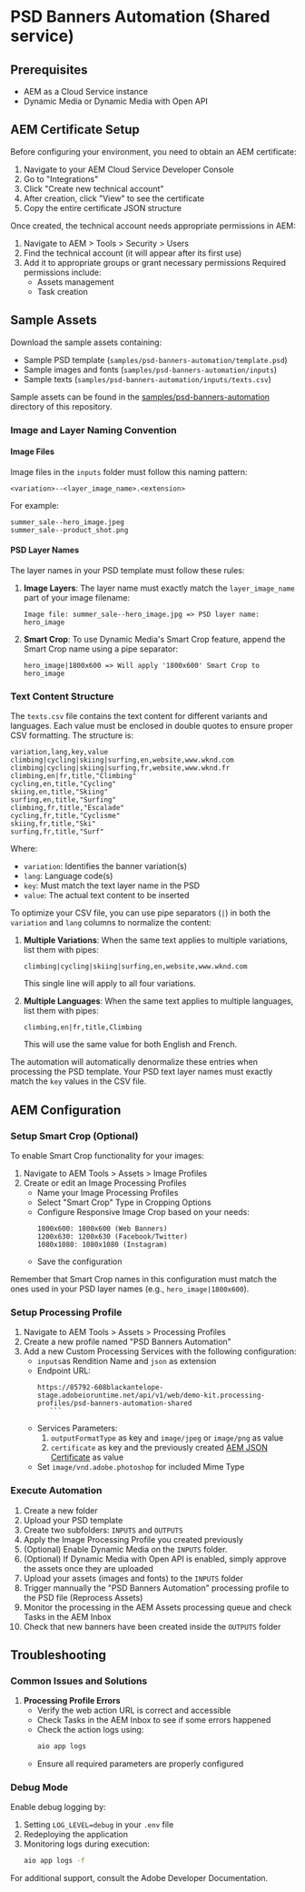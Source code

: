 # PSD Banners Automation (Shared service)

## Prerequisites

- AEM as a Cloud Service instance
- Dynamic Media or Dynamic Media with Open API

## AEM Certificate Setup

Before configuring your environment, you need to obtain an AEM certificate:

1. Navigate to your AEM Cloud Service Developer Console
2. Go to "Integrations"
3. Click "Create new technical account"
4. After creation, click "View" to see the certificate
5. Copy the entire certificate JSON structure

Once created, the technical account needs appropriate permissions in AEM:
1. Navigate to AEM > Tools > Security > Users
2. Find the technical account (it will appear after its first use)
3. Add it to appropriate groups or grant necessary permissions
   Required permissions include:
   - Assets management
   - Task creation

## Sample Assets

Download the sample assets containing:
- Sample PSD template (`samples/psd-banners-automation/template.psd`)
- Sample images and fonts (`samples/psd-banners-automation/inputs`)
- Sample texts (`samples/psd-banners-automation/inputs/texts.csv`)

Sample assets can be found in the [samples/psd-banners-automation](https://github.com/fornacif/automation-kit/tree/main/samples/psd-banners-automation) directory of this repository.

### Image and Layer Naming Convention

#### Image Files
Image files in the `inputs` folder must follow this naming pattern:
```
<variation>--<layer_image_name>.<extension>
```
For example:
```
summer_sale--hero_image.jpeg
summer_sale--product_shot.png
```

#### PSD Layer Names
The layer names in your PSD template must follow these rules:

1. **Image Layers**: The layer name must exactly match the `layer_image_name` part of your image filename:
   ```
   Image file: summer_sale--hero_image.jpg => PSD layer name: hero_image
   ```

2. **Smart Crop**: To use Dynamic Media's Smart Crop feature, append the Smart Crop name using a pipe separator:
   ```
   hero_image|1800x600 => Will apply '1800x600' Smart Crop to hero_image
   ```

### Text Content Structure

The `texts.csv` file contains the text content for different variants and languages. Each value must be enclosed in double quotes to ensure proper CSV formatting. The structure is:

```csv
variation,lang,key,value
climbing|cycling|skiing|surfing,en,website,www.wknd.com
climbing|cycling|skiing|surfing,fr,website,www.wknd.fr
climbing,en|fr,title,"Climbing"
cycling,en,title,"Cycling"
skiing,en,title,"Skiing"
surfing,en,title,"Surfing"
climbing,fr,title,"Escalade"
cycling,fr,title,"Cyclisme"
skiing,fr,title,"Ski"
surfing,fr,title,"Surf"
```

Where:
- `variation`: Identifies the banner variation(s)
- `lang`: Language code(s)
- `key`: Must match the text layer name in the PSD
- `value`: The actual text content to be inserted

To optimize your CSV file, you can use pipe separators (`|`) in both the `variation` and `lang` columns to normalize the content:

1. **Multiple Variations**: When the same text applies to multiple variations, list them with pipes:
   ```csv
   climbing|cycling|skiing|surfing,en,website,www.wknd.com
   ```
   This single line will apply to all four variations.

2. **Multiple Languages**: When the same text applies to multiple languages, list them with pipes:
   ```csv
   climbing,en|fr,title,Climbing
   ```
   This will use the same value for both English and French.

The automation will automatically denormalize these entries when processing the PSD template. Your PSD text layer names must exactly match the `key` values in the CSV file.

## AEM Configuration

### Setup Smart Crop (Optional)

To enable Smart Crop functionality for your images:

1. Navigate to AEM Tools > Assets > Image Profiles
2. Create or edit an Image Processing Profiles
   - Name your Image Processing Profiles
   - Select "Smart Crop" Type in Cropping Options
   - Configure Responsive Image Crop based on your needs:
     ```
     1800x600: 1800x600 (Web Banners)
     1200x630: 1200x630 (Facebook/Twitter)
     1080x1080: 1080x1080 (Instagram)
     ```
   - Save the configuration

Remember that Smart Crop names in this configuration must match the ones used in your PSD layer names (e.g., `hero_image|1800x600`).

### Setup Processing Profile

1. Navigate to AEM Tools > Assets > Processing Profiles
2. Create a new profile named "PSD Banners Automation"
3. Add a new Custom Processing Services with the following configuration:
   - `inputs`as Rendition Name and `json` as extension
   - Endpoint URL: 
      ```plaintext
      https://85792-608blackantelope-stage.adobeioruntime.net/api/v1/web/demo-kit.processing-profiles/psd-banners-automation-shared
         ```
   - Services Parameters:
     1. `outputFormatType` as key and `image/jpeg` or `image/png` as value
     2. `certificate` as key and the previously created [AEM JSON Certificate](#aem-certificate-setup) as value
   - Set `image/vnd.adobe.photoshop` for included Mime Type

### Execute Automation

1. Create a new folder
2. Upload your PSD template
3. Create two subfolders: `INPUTS` and `OUTPUTS`
4. Apply the Image Processing Profile you created previously
5. (Optional) Enable Dynamic Media on the `INPUTS` folder.
6. (Optional) If Dynamic Media with Open API is enabled, simply approve the assets once they are uploaded
7. Upload your assets (images and fonts) to the `INPUTS` folder
8. Trigger mannually the "PSD Banners Automation" processing profile to the PSD file (Reprocess Assets)
9. Monitor the processing in the AEM Assets processing queue and check Tasks in the AEM Inbox
10. Check that new banners have been created inside the `OUTPUTS` folder

## Troubleshooting

### Common Issues and Solutions

1. **Processing Profile Errors**
   - Verify the web action URL is correct and accessible
   - Check Tasks in the AEM Inbox to see if some errors happened
   - Check the action logs using:
     ```bash
     aio app logs
     ```
   - Ensure all required parameters are properly configured

### Debug Mode

Enable debug logging by:
1. Setting `LOG_LEVEL=debug` in your `.env` file
2. Redeploying the application
3. Monitoring logs during execution:
   ```bash
   aio app logs -f
   ```

For additional support, consult the Adobe Developer Documentation.
